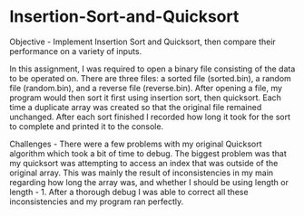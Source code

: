 # Insertion-Sort-and-Quicksort

Objective - Implement Insertion Sort and Quicksort, then compare their performance on a variety of inputs.

In this assignment, I was required to open a binary file consisting of the data to be operated on. There are three files: a sorted file (sorted.bin), a random file (random.bin), and a reverse file (reverse.bin). After opening a file, my program would then sort it first using insertion sort, then quicksort. Each time a duplicate array was created so that the original file remained unchanged. After each sort finished I recorded how long it took for the sort to complete and printed it to the console.

Challenges - There were a few problems with my original Quicksort algorithm which took a bit of time to debug. The biggest problem was that my quicksort was attempting to access an index that was outside of the original array. This was mainly the result of inconsistencies in my main regarding how long the array was, and whether I should be using length or length - 1. After a thorough debug I was able to correct all these inconsistencies and my program ran perfectly.
